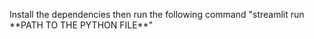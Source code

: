 Install the dependencies then run the following command 
"streamlit run \*\*PATH TO THE PYTHON FILE\*\*"
